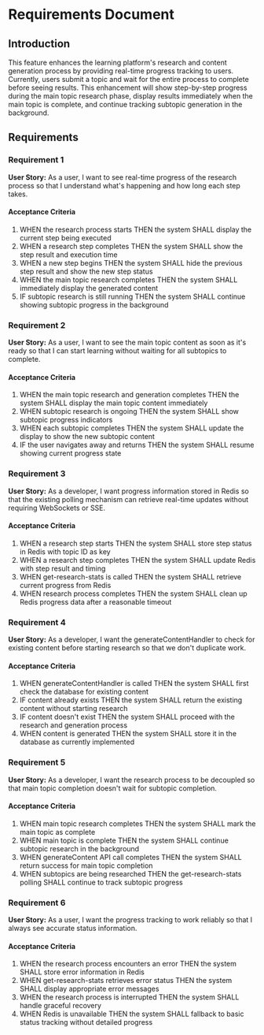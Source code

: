 # Requirements Document

## Introduction

This feature enhances the learning platform's research and content generation process by providing real-time progress tracking to users. Currently, users submit a topic and wait for the entire process to complete before seeing results. This enhancement will show step-by-step progress during the main topic research phase, display results immediately when the main topic is complete, and continue tracking subtopic generation in the background.

## Requirements

### Requirement 1

**User Story:** As a user, I want to see real-time progress of the research process so that I understand what's happening and how long each step takes.

#### Acceptance Criteria

1. WHEN the research process starts THEN the system SHALL display the current step being executed
2. WHEN a research step completes THEN the system SHALL show the step result and execution time
3. WHEN a new step begins THEN the system SHALL hide the previous step result and show the new step status
4. WHEN the main topic research completes THEN the system SHALL immediately display the generated content
5. IF subtopic research is still running THEN the system SHALL continue showing subtopic progress in the background

### Requirement 2

**User Story:** As a user, I want to see the main topic content as soon as it's ready so that I can start learning without waiting for all subtopics to complete.

#### Acceptance Criteria

1. WHEN the main topic research and generation completes THEN the system SHALL display the main topic content immediately
2. WHEN subtopic research is ongoing THEN the system SHALL show subtopic progress indicators
3. WHEN each subtopic completes THEN the system SHALL update the display to show the new subtopic content
4. IF the user navigates away and returns THEN the system SHALL resume showing current progress state

### Requirement 3

**User Story:** As a developer, I want progress information stored in Redis so that the existing polling mechanism can retrieve real-time updates without requiring WebSockets or SSE.

#### Acceptance Criteria

1. WHEN a research step starts THEN the system SHALL store step status in Redis with topic ID as key
2. WHEN a research step completes THEN the system SHALL update Redis with step result and timing
3. WHEN get-research-stats is called THEN the system SHALL retrieve current progress from Redis
4. WHEN research process completes THEN the system SHALL clean up Redis progress data after a reasonable timeout

### Requirement 4

**User Story:** As a developer, I want the generateContentHandler to check for existing content before starting research so that we don't duplicate work.

#### Acceptance Criteria

1. WHEN generateContentHandler is called THEN the system SHALL first check the database for existing content
2. IF content already exists THEN the system SHALL return the existing content without starting research
3. IF content doesn't exist THEN the system SHALL proceed with the research and generation process
4. WHEN content is generated THEN the system SHALL store it in the database as currently implemented

### Requirement 5

**User Story:** As a developer, I want the research process to be decoupled so that main topic completion doesn't wait for subtopic completion.

#### Acceptance Criteria

1. WHEN main topic research completes THEN the system SHALL mark the main topic as complete
2. WHEN main topic is complete THEN the system SHALL continue subtopic research in the background
3. WHEN generateContent API call completes THEN the system SHALL return success for main topic completion
4. WHEN subtopics are being researched THEN the get-research-stats polling SHALL continue to track subtopic progress

### Requirement 6

**User Story:** As a user, I want the progress tracking to work reliably so that I always see accurate status information.

#### Acceptance Criteria

1. WHEN the research process encounters an error THEN the system SHALL store error information in Redis
2. WHEN get-research-stats retrieves error status THEN the system SHALL display appropriate error messages
3. WHEN the research process is interrupted THEN the system SHALL handle graceful recovery
4. WHEN Redis is unavailable THEN the system SHALL fallback to basic status tracking without detailed progress